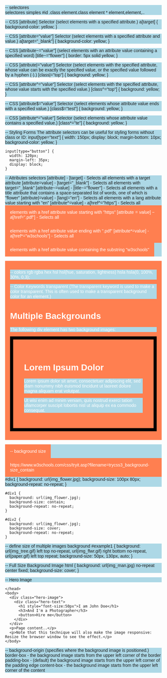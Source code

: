 -- selectores  
  selectores simples
    #id
    .class
    element.class
    element
    *
    element,element,..

  -- CSS [attribute] Selector (select elements with a specified attribute.)
    a[target] {
      background-color: yellow;
    }

  -- CSS [attribute="value"] Selector (select elements with a specified attribute and value.)
    a[target="_blank"] {
      background-color: yellow;
    }

  -- CSS [attribute~="value"] (select elements with an attribute value containing a specified word)
    [title~="flower"] {
      border: 5px solid yellow;
    }

  -- CSS [attribute|="value"] Selector (select elements with the specified attribute, whose value can be exactly the specified value, or the specified value followed by a hyphen (-).)
    [class|="top"] {
      background: yellow;
    }
  
  -- CSS [attribute^="value"] Selector (select elements with the specified attribute, whose value starts with the specified value.)
    [class^="top"] {
      background: yellow;
    }
  
  -- CSS [attribute$="value"] Selector (select elements whose attribute value ends with a specified value.)
    [class$="test"] {
      background: yellow;
    }

  -- CSS [attribute*="value"] Selector (select elements whose attribute value contains a specified value.)
    [class*="te"] {
      background: yellow;
    }
  
  -- Styling Forms 
  The attribute selectors can be useful for styling forms without class or ID:
    input[type="text"] {
      width: 150px;
      display: block;
      margin-bottom: 10px;
      background-color: yellow;
    }

    input[type="button"] {
      width: 120px;
      margin-left: 35px;
      display: block;
    }
  
  -- Attributes selectors
    [attribute] - [target] - Selects all elements with a target attribute
    [attribute=value] - [target="_blank"] - Selects all elements with target="_blank"
    [attribute~=value] - [title~="flower"] - Selects all elements with a title attribute that contains a space-separated list of words, one of which is "flower"
    [attribute|=value] - [lang|="en"] - Selects all elements with a lang attribute value starting with "en"
    [attribute^=value] - a[href^="https"] - Selects all <a> elements with a href attribute value starting with "https"
    [attribute$=value] - a[href$=".pdf"] - Selects all <a> elements with a href attribute value ending with ".pdf"
    [attribute*=value] - a[href*="w3schools"] - Selects all <a> elements with a href attribute value containing the substring "w3schools"

-- colors
  rgb
  rgba
  hex
  hsl 
    hsl(hue, saturation, lightness)
  hsla
    hsla(0, 100%, 30%, 0.3);
  
  -- Color Keywords
    transparent
      (The transparent keyword is used to make a color transparent. This is often used to make a transparent background color for an element.)
      </head>
      <style>
          body {
            background-image: url("paper.gif");
          }

          div.ex1 { 
            background-color: lightgreen;
            border: 2px solid black;
            padding: 15px;
          }

          div.ex2 { 
            background-color: transparent;
            border: 2px solid black;
            padding: 15px;
          } 
        </style>
      </head>
      <body>
        <h2>The transparent Keyword</h2>
        <div class="ex1">This div has a light green background.</div>
        <br>
        <div class="ex2">This div has a transparent background.</div>
      </body>

    currentcolor
      (In this example the border color of the <div> element will be blue, because the text color of the <div> element is blue)
      div {
        color: blue;
        border: 10px solid currentcolor; 
      }
    inherit 
    (The inherit keyword specifies that a property should inherit its value from its parent element.)
      div {
        border: 2px solid red;
      }

      span {
        border: inherit;
      }

-- background 
  background-color
  background-image: url("paper.gif");
  background-repeat: repeat-y;
  background-repeat: no-repeat;
  background-position: right top;
  background-attachment: fixed; /*the background image NOT scroll with the rest of the page.*/

-- box model
  Border - A border that goes around the padding and content
  Content - The content of the box, where text and images appear
  Margin - Clears an area outside the border. The margin is transparent
  Padding - Clears an area around the content. The padding is transparent


  -- border
    border-width: 4px;
    border-style: dotted;  
    border-color: red;
    border: 4px dotted red; /*border shorthand property to set a "4px", "dotted", "red" border*/
    border-left-style: dotted; /* set the LEFT border to "dotted" */
    border-radius: 5px;

    border-top-style: dotted;
    border-right-style: solid;
    border-bottom-style: dotted;
    border-left-style: solid;

    --border styles
      dotted - Defines a dotted border
      dashed - Defines a dashed border
      solid - Defines a solid border
      double - Defines a double border
      groove - Defines a 3D grooved border. The effect depends on the border-color value
      ridge - Defines a 3D ridged border. The effect depends on the border-color value
      inset - Defines a 3D inset border. The effect depends on the border-color value
      outset - Defines a 3D outset border. The effect depends on the border-color value
      none - Defines no border
      hidden - Defines a hidden border
      
    -- all border properties
      border	Sets all the border properties in one declaration
      border-bottom	Sets all the bottom border properties in one declaration
      border-bottom-color	Sets the color of the bottom border
      border-bottom-style	Sets the style of the bottom border
      border-bottom-width	Sets the width of the bottom border
      border-color	Sets the color of the four borders
      border-left	Sets all the left border properties in one declaration
      border-left-color	Sets the color of the left border
      border-left-style	Sets the style of the left border
      border-left-width	Sets the width of the left border
      border-radius	Sets all the four border-*-radius properties for rounded corners
      border-right	Sets all the right border properties in one declaration
      border-right-color	Sets the color of the right border
      border-right-style	Sets the style of the right border
      border-right-width	Sets the width of the right border
      border-style	Sets the style of the four borders
      border-top	Sets all the top border properties in one declaration
      border-top-color	Sets the color of the top border
      border-top-style	Sets the style of the top border
      border-top-width	Sets the width of the top border
      border-width	Sets the width of the four borders
    

  -- margin
  -- padding
  -- height/width
    height	Sets the height of an element
    max-height	Sets the maximum height of an element
    max-width	Sets the maximum width of an element
    min-height	Sets the minimum height of an element
    min-width	Sets the minimum width of an element
    width	Sets the width of an element


-- outline
  outline-style: solid;
  outline-width: 5px;
  outline-color: red;
  outline: 4px dotted red;

  -- outline-style values  
    dotted - Defines a dotted outline
    dashed - Defines a dashed outline
    solid - Defines a solid outline
    double - Defines a double outline
    groove - Defines a 3D grooved outline
    ridge - Defines a 3D ridged outline
    inset - Defines a 3D inset outline
    outset - Defines a 3D outset outline
    none - Defines no outline
    hidden - Defines a hidden outline

  -- outline-offset
    outline-offset: 15px; /*adds space between an outline and the edge/border of an element. */

-- text
  -- color
    color: red;


  -- horizontal alignment
    text-align: center;
    text-align: left;
    text-align: right;
    text-align: justify;

    -- text-align-last (property specifies how to align the last line of a text.)
      text-align-last: center;
      text-align-last: left;
      text-align-last: right;
      text-align-last: justify;

  -- vertical alignment
      vertical-align: baseline;
      vertical-align: text-top;
      vertical-align: text-bottom;
      vertical-align: sub;
      vertical-align: super;
      vertical-align: middle; /*center*/
  
  -- direction
    ltr	Text direction goes from left-to-right. This is default	
    rtl	Text direction goes from right-to-left	
    initial	Sets this property to its default value. Read about initial	
    inherit	Inherits this property from its parent element. Read about inherit

  -- unicode-bidi 
    unicode-bidi: bidi-override;

  -- text-decoration
    -- text-decoration-line
      text-decoration-line: overline;
      text-decoration-line: line-through;
      text-decoration-line: underline;
      text-decoration-line: overline underline;

    -- text-decoration-color
      text-decoration-line: line-through;
      text-decoration-color: blue;      

    -- text-decoration-style
      text-decoration-line: underline;
      text-decoration-color: red;
      text-decoration-style: wavy;
      
      -- values
      text-decoration-style: solid;
      text-decoration-style: double;
      text-decoration-style: dotted;
      text-decoration-style: dashed;
      text-decoration-style: wavy;
      
    -- text-decoration-thickness
      text-decoration-line: underline;
      text-decoration-thickness: auto; /*px, %*/

    -- text-decoration shorthand
      text-decoration: line color style thickness;
      text-decoration: underline red double 5px;

    -- text-decoration: none;
      text-decoration: none;

  -- text-transform
    none	No capitalization. The text renders as it is. This is default	
    capitalize	Transforms the first character of each word to uppercase	
    uppercase	Transforms all characters to uppercase	
    lowercase	Transforms all characters to lowercase	
    initial	Sets this property to its default value. Read about initial	
    inherit	Inherits this property from its parent element. Read about inherit

    example: text-transform: lowercase;

  -- Text spacing
    text-indent: 50px;
    letter-spacing: 5px;
    line-height: 0.8;
    word-spacing: 10px;
    white-space: nowrap;
  
  -- Text shadow
    text-shadow: horizontal-shadow vertical-shadow bluer-effect color;
    text-shadow: 2px 2px 5px red;

-- fonts
  -- font family
    font-family: "Times New Roman", Times, serif;

  -- font style
    font-style: normal;
    font-style: italic;
    font-style: oblique;
  
  -- font variant
    font-variant: normal;
    font-variant: small-caps;
  
  -- font weight
    font-weight: normal;
    font-weight: bold;c  

  -- font size
    font-size: 40px;
    font-size: 2.5em; /* 40px/16=2.5em */
    font-size:10vw

  -- google fonts
    <link rel="stylesheet" href="https://fonts.googleapis.com/css?family=Sofia">

  -- font paring
    font-family: "Sofia", sans-serif;
  
  -- font shorthands
    font: 20px Arial, sans-serif;
    font: italic small-caps bold 12px/30px Georgia, serif;

-- icons
  -- font awesome
    <script src="https://kit.fontawesome.com/a076d05399.js" crossorigin="anonymous"></script>

    <i class="fas fa-cloud"></i>
    <i class="fas fa-heart"></i>
    <i class="fas fa-car"></i>
    <i class="fas fa-file"></i>
    <i class="fas fa-bars"></i>
  
  -- Bootstrap icons
    <link rel="stylesheet" href="https://maxcdn.bootstrapcdn.com/bootstrap/3.3.7/css/bootstrap.min.css">

    <i class="glyphicon glyphicon-cloud"></i>
    <i class="glyphicon glyphicon-remove"></i>
    <i class="glyphicon glyphicon-user"></i>
    <i class="glyphicon glyphicon-envelope"></i>
    <i class="glyphicon glyphicon-thumbs-up"></i>

  -- google icons
    <link rel="stylesheet" href="https://fonts.googleapis.com/icon?family=Material+Icons">

    <i class="material-icons">cloud</i>
    <i class="material-icons">favorite</i>
    <i class="material-icons">attachment</i>
    <i class="material-icons">computer</i>
    <i class="material-icons">traffic</i>
  
-- links
  -- links state (links can be styled differently depending on what state they are in.)
    a:link - a normal, unvisited link
    a:visited - a link the user has visited
    a:hover - a link when the user mouses over it
    a:active - a link the moment it is clicked
    
    -- example: 
      /* unvisited link */
      a:link {
        color: red;
      }

      /* visited link */
      a:visited {
        color: green;
      }

      /* mouse over link */
      a:hover {
        color: hotpink;
      }

      /* selected link */
      a:active {
        color: blue;
      }

-- cursor properties (some might be useful for links)
  <p>Mouse over the words to change the cursor.</p>
  <span style="cursor:auto">auto</span><br>
  <span style="cursor:crosshair">crosshair</span><br>
  <span style="cursor:default">default</span><br>
  <span style="cursor:e-resize">e-resize</span><br>
  <span style="cursor:help">help</span><br>
  <span style="cursor:move">move</span><br>
  <span style="cursor:n-resize">n-resize</span><br>
  <span style="cursor:ne-resize">ne-resize</span><br>
  <span style="cursor:nw-resize">nw-resize</span><br>
  <span style="cursor:pointer">pointer</span><br>
  <span style="cursor:progress">progress</span><br>
  <span style="cursor:s-resize">s-resize</span><br>
  <span style="cursor:se-resize">se-resize</span><br>
  <span style="cursor:sw-resize">sw-resize</span><br>
  <span style="cursor:text">text</span><br>
  <span style="cursor:w-resize">w-resize</span><br>
  <span style="cursor:wait">wait</span><br>

-- css lists
  -- unorder lists
  -- order lists

  -- list-style-type (List Item Marker)
    circle
    square
    upper-roman
    lower-roman
    example: list-style-type: circle;
  
  -- list-style-image (image as list item maker)
    list-style-image: url('sqpurple.gif');
  
  -- Position (position of the list item marker)
    list-style-position: outside;
      "list-style-position: outside;" means that the bullet points will be outside the list item. The start of each line of a list item will be aligned vertically. This is default.
    list-style-position: inside;
      "list-style-position: inside;" means that the bullet points will be inside the list item. As it is part of the list item, it will be part of the text and push the text at the start.
  
  -- list-style-none (Remove Default Settings)    
    list-style-type: none;

  -- List - Shorthand property
    list-style: item-marker position image-url; /*the */
    list-style: square inside url("sqpurple.gif");

-- tables
  -- borders  
    table, th, td{
      border: 1px solid #00fe;
      border-collapse: collapse;
    }
    
    -- horizontal dividers
      border-bottom: 1px solid #ddd;

  -- size
    table {
      width: 100%;
    }

    th {
      height: 70px;
    }

  -- alignment
    -- horizontal aligment
      td {
        text-align: center;
      }
    -- vertical alignment
      td {
        height: 50px;
        vertical-align: bottom;
      }

  -- style
    -- padding, text align and horizontal divider
      th, td {
        padding: 15px;
        text-align: left;
        border-bottom: 1px solid #ddd;
      }      
    
    -- hover table
      tr:hover {background-color: coral;}

    -- stripped table
      .divItems:nth-child(even){
        background-color: #eee;
      }

      .divItems:nth-child(odd){
        background-color: blue;
      }
  
  -- Responsive tables 
  (A responsive table will display a horizontal scroll bar if the screen is too small to display the full content)
    html
      <div class="table-container">
        <table></table>
      </div>
    css 
      table {
        border-collapse: collapse;
        width: 100%;
      }

      th,
      td {
        text-align: left;
        padding: 8px;
      }

      tr:nth-child(even) {
        background-color: #f2f2f2;
      }

      .table-container {
        overflow-x: auto;
      }
  
  -- caption
    html
     <div class="table-container">
        <table>
          <caption>Table 1.1 Customers</caption>
          <thead></thead>
          <tbody></tbody>
        </table>
      </div>
    css
      table {
        caption-side: bottom; /*top / bottom / initial /  inherit*/
      }

  -- empty-cells (Display no borders on empty cells in a table:)
    table {
      empty-cells: hide; /*show|hide|initial|inheri*/
    }

-- display
  inline (Displays an element as an inline element)
  block ( Displays an element as a block element)
  contents (Makes the container disappear, making the child elements children of the element the next level up in the DOM)
  flex (Displays an element as a block-level flex container)
  grid (Displays an element as a block-level grid container)
  inline-block (Displays an element as an inline-level block container. The element itself 
  is formatted as an inline element, but you can apply height and width values)
    Note: Compared to display: inline, the major difference is that display: inline-block allows to set a width and height on the element.
    Also, with display: inline-block, the top and bottom margins/paddings are respected, but with display: inline they are not.
    Compared to display: block, the major difference is that display: inline-block does not add a line-break after the element, so the element can sit next to other elements.

    --  inline y sus with and height          
      En general, los elementos con display: inline; no pueden tener ancho (width) ni alto (height) aplicados directamente a ellos. Esto se debe a que los elementos con display: inline; se comportan como parte del flujo de texto normal y se ajustan automáticamente al contenido que contienen.
      Cuando intentas aplicar width y height a un elemento con display: inline;, estas propiedades generalmente se ignoran. Sin embargo, hay algunas excepciones y casos especiales en los que se puede aplicar width y height a elementos con display: inline;:
      Imágenes: Las imágenes (<img>) son elementos inline por defecto, pero permiten aplicar width y height para controlar su tamaño. Esto se debe a que las imágenes son elementos reemplazables y tienen dimensiones intrínsecas que puedes modificar.
      inline-block: Si cambias el display del elemento de inline a inline-block, entonces sí puedes aplicar width y height. Los elementos con display: inline-block; combinan las características de los elementos en línea y de bloque, lo que les permite tener un ancho y un alto especificados.
      Entonces, si necesitas controlar el ancho y el alto de un elemento, y este es inline por defecto, puedes cambiar su display a inline-block o block, dependiendo de tu diseño y requisitos específicos.

      -- como se comporta inline-block
        Cuando aplicas display: inline-block; a un elemento, estás indicando que quieres combinar las características de los elementos en línea y en bloque.
        Comportamiento como inline para su exterior: El elemento se comportará como un elemento en línea en relación con su entorno exterior. Esto significa que fluirá junto con el texto y otros elementos en la misma línea, no iniciará una nueva línea antes o después de sí mismo, y aceptará márgenes horizontales.
        Comportamiento como block para su interior: Sin embargo, el elemento también se comportará como un elemento en bloque en relación con su contenido interno. Esto significa que aceptará anchos y alturas especificados, puede tener relleno (padding) y bordes, y formará un nuevo bloque de formato en el flujo del documento.
        Por lo tanto, display: inline-block; es una opción versátil que combina lo mejor de ambos mundos: la capacidad de fluir con el texto y otros elementos en línea, mientras que aún puede tener control sobre su contenido interno, lo que lo hace útil para una variedad de diseños y disposiciones en el diseño web.

  inline-flex Displays an element as an inline-level flex container
  inline-grid Displays an element as an inline-level grid container
  inline-table (The element is displayed as an inline-level table)
  list-item ( Let the element behave like a <li> element)
  run-in (Displays an element as either block or inline, depending on context)
  table ( Let the element behave like a <table> element)
  table-caption ( Let the element behave like a <caption> element)
  table-column-group (Let the element behave like a <colgroup> element)
  table-header-group (Let the element behave like a <thead> element)
  table-footer-group (Let the element behave like a <tfoot> element)
  table-row-group Let the element behave like a <tbody> element
  table-cell (Let the element behave like a <td> element)
  table-column (Let the element behave like a <col> element)
  table-row ( Let the element behave like a <tr> element)
  none (The element is completely removed)
  initial (Sets this property to its default value)
  inherit (Inherits this property from its parent element)

-- visibility 
  h2 {
    visibility: visible; /*visible|hidden|collapse|initial|inherit*/
  }

  visible	Default value. The element is visible	
  hidden	The element is hidden (but still takes up space)	
  collapse	Only for table rows (<tr>), row groups (<tbody>), columns (<col>), column groups (<colgroup>). This value removes a row or column, but it does not affect the table layout. The space taken up by the row or column will be available for other content. If collapse is used on other elements, it renders as "hidden"
  initial	Sets this property to its default value. Read about initial	
  inherit	Inherits this property from its parent element. Read about inherit

-- position
  static
  relative
  fixed
  absolute
  sticky

  -- html
   <body>
      <div class="table-container">
        <div class="box1">Box1</div>
        <div class="positionedText relative">Positioned Text</div>
        <div class="box2 relative">Box2</div>
        <div class="box3 absolute">Box3</div>
        <div class="box4 sticky">Box4</div>
        <div class="box5">Box4</div>
      </div>
    </body>
  
  -- css
    * {
      padding: 0;
      margin: 0;
    }

    .box1, .box2, .box3, .box4 {
      background-color: coral;
      height: 100px;
      width: 100px;
    }

    .box2{background-color: aquamarine;} 

    .box4{background-color: #eee;}

    .box5 {
      background-color: seagreen;
      min-height: 150vh;
    }

    .positionedText {
      background-color: red;
      padding: 8px;
      display: inline-block;
    }

    .fixed {
      position: fixed;
      top: 250px;
      left: 30%;
    }

    .static {
      position: static; /*default one*/
    }

    .relative {
      position: relative;
      top: 250px;
      left: 30%;
    }

    .absolute {
      position: absolute;
      top: 250px;
      left: 30%;
    }

    .sticky{
      position: sticky;
      top: 15px;
    }

-- z-index (The z-index property specifies the stack order of an element.)
  Note: z-index only works on positioned elements (position: absolute, position: relative, position: fixed, or position: sticky) and flex items (elements that are direct children of display: flex elements).

-- overflow
  (The CSS overflow property controls what happens to content that is too big to fit into an area.)
    visible - Default. The overflow is not clipped. The content renders outside the element's box
    hidden - The overflow is clipped, and the rest of the content will be invisible
    scroll - The overflow is clipped, and a scrollbar is added to see the rest of the content
    auto - Similar to scroll, but it adds scrollbars only when necessary
  Note: The overflow property only works for block elements with a specified height.

-- box-sizing 
    (box-sixing redefina la manera como se el navegador establece el ancho del navegador)
    code: box-sizing: border-box;

    -- without box-sizing
      -- html
        <div class="container">
          <div class="box">Contenido</div>
        </div>
      
      -- css 
        .container {
          width: 300px;
          background-color: red;
        }

        .box {
          width: 100%;
          padding: 20px;
          border: 2px solid #8b3636;
        }
      Note: no tiene border box, el div interno mantiene como 100% de ancho y luego el padding y los borders fueron agregarnos despues de haber ocupado todo el 100% de tu parent, ocacionando que se deborde el div interior fuera de su container.

    -- with the box-sizing
      -- html
        <div class="container">
          <div class="box">Contenido</div>
        </div>
      
      -- css
        .container {
          width: 300px;
          background-color: red;
        }

        .box {
          width: 100%;
          padding: 20px;
          border: 2px solid black;
          box-sizing: border-box;
          background-color: orange;
        }
      Note: con el box-sizing entonces el padding y el border son incluidos en ese 100% que ya tiene el componente por lo tanto afecta el espacio que queda disponible para el contenido, pero no se desborda.

  -- values 
    content-box: Este es el valor predeterminado de box-sizing. Con content-box, el ancho y la altura de un elemento se calculan exclusivamente basados en el contenido del elemento, excluyendo el relleno y el borde.

    border-box: Como ya sabemos, este valor ajusta el modelo de caja para que el ancho y la altura especificados incluyan el contenido, el relleno y el borde, todo dentro del tamaño total del elemento.

    padding-box: Con este valor, el ancho y la altura incluyen el contenido y el relleno, pero no el borde. El borde sigue siendo añadido al tamaño total del elemento.

-- content: "";
  (La regla CSS content: ""; se utiliza para insertar contenido generado mediante CSS. Esta propiedad se usa comúnmente con pseudo-elementos como ::before y ::after para agregar contenido adicional a un elemento HTML sin necesidad de modificar directamente el marcado HTML.)
  --code:
    .div::after {
      content: "";
    } 

    .div::before {
      content: "";
    } 

-- float
  (The CSS float property specifies how an element should float.)
  (The float property is used for positioning and formatting content e.g. let an image float left to the text in a container.)
  left - The element floats to the left of its container

  -- values
    right - The element floats to the right of its container
    none - The element does not float (will be displayed just where it occurs in the text). This is default
    inherit - The element inherits the float value of its parent

    -- html 
      <div class="app">
        <p>
          <img
            src="https://hips.hearstapps.com/hmg-prod/images/dw-burnett-pcoty22-8260-1671143390.jpg?crop=0.668xw:1.00xh;0.184xw,0&resize=640:*"
            alt="Pineapple"
            style="width: 170px; height: 170px; margin-left: 15px"
            class="imgToLeft"
          />
          Lorem ipsum dolor sit amet, consectetur adipiscing elit. Phasellus
          imperdiet, nulla et dictum interdum, nisi lorem egestas odio, vitae
          scelerisque enim ligula venenatis dolor. Maecenas nisl est, ultrices nec
          congue eget, auctor vitae massa. Fusce luctus vestibulum augue ut
          aliquet. Mauris ante ligula, facilisis sed ornare eu, lobortis in odio.
          Praesent convallis urna a lacus interdum ut hendrerit risus congue. Nunc
          sagittis dictum nisi, sed ullamcorper ipsum dignissim ac. In at libero
          sed nunc venenatis imperdiet sed ornare turpis. Donec vitae dui eget
          tellus gravida venenatis. Integer fringilla congue eros non fermentum.
          Sed dapibus pulvinar nibh tempor porta. Cras ac leo purus. Mauris quis
          diam velit.
        </p>
      </div>
    
    --  css
      * {
        padding: 0;
        margin: 0;
      }

      .imgToRight{
        float: right;
        max-height: 200px;
      }

      .imgToLeft{
        float: left;
        max-height: 200px;
      }

      .app{
        background-color: #eee;
        padding: 8px;
        width: 70%;
        margin: 0 auto;
        min-height: 250px;
      }

  -- clear (When we use the float property, and we want the next element below (not on right or left), we will have to use the clear property.)
    none - The element is not pushed below left or right floated elements. This is default
    left - The element is pushed below left floated elements
    right - The element is pushed below right floated elements
    both - The element is pushed below both left and right floated elements
    inherit - The element inherits the clear value from its parent

  -- code
    -- html
      <body>
        <h2>Grid of Boxes</h2>
        <p>Float boxes side by side:</p>

        <div class="clearfix">
          <div class="box" style="background-color: #bbb">
            <p>Some text inside the box.</p>
          </div>
          <div class="box" style="background-color: #ccc">
            <p>Some text inside the box.</p>
          </div>
          <div class="box" style="background-color: #ddd">
            <p>Some text inside the box.</p>
          </div>
          
        </div>

        <p>
          <strong>Note:</strong> Here, we use the clearfix hack to take care of the
          layout flow. We also use the box-sizing property to make sure that the box
          doesn't break due to extra padding. Try to remove this code to see the
          effect.
        </p>
      </body>

    -- css
      * {
        box-sizing: border-box;
      }

      p {
        background-color: lightblue;
      }

      .box {
        float: left;
        width: 33.33%;
        padding: 50px;
      }

      /* 
      .clearfix {
        overflow: hidden;
      } */

      /* .clearfix::after {
        content: "";
        clear: both;
        display: table;
      }  */

    Note: 
      clear: both; es una propiedad que se aplica a un elemento para indicar que no se permiten elementos flotantes en ninguno de los lados del elemento. Es decir, si hay elementos flotantes a la izquierda, a la derecha o en ambos lados del elemento que tiene clear: both;, este elemento no flotante comenzará en una nueva línea después de los flotantes.
      
      En ciertas situaciones, overflow: hidden; puede tener un efecto similar a clear: both; en términos de limpiar flotadores.
      Cuando aplicas overflow: hidden; a un contenedor que contiene elementos flotantes, el contenedor se expandirá automáticamente para contener esos elementos flotantes. Esto puede tener el efecto secundario de "limpiar" los flotadores, es decir, forzar al contenedor a tener una altura adecuada para contener todos los elementos flotantes dentro de él, similar a lo que haría clear: both;.

      -- display table
        La razón por la que display: table; se usa a veces en esta técnica es que crea un contexto de formato de tabla que hace que el elemento ::after se comporte como una fila de tabla, lo que garantiza que ocupe un espacio en la página y empuje cualquier contenido flotante debajo.

        Sin embargo, display: table; no es la opción más semántica en este caso. Es preferible utilizar display: block;, ya que los elementos de bloque son la elección natural para contenedores de contenido en HTML. Al usar display: block;, estás asegurando que el elemento ::after se comporte como un bloque y comience en una nueva línea después de los elementos flotantes, lo que es más consistente con la intención de la propiedad clear: both;.

        En resumen, mientras que display: table; puede funcionar en la técnica clearfix, display: block; es una opción más apropiada y semántica cuando se usa junto con clear: both;.
  
  -- Nav with float and explanation
    -- html
      <body>
        <nav>
          <ul>        
            <li><a href="#">Home</a></li>
            <li><a href="#">item 1</a></li>
            <li><a href="#">item 2</a></li>
            <li><a href="#">item 3</a></li>
          </ul>
        </nav>
      </body>
    
    -- css
      * {
        box-sizing: border-box;
        padding: 0;
        margin: 0;
      }

      /* nav{
        background-color: orange;
        padding:4px;
      } */

      ul{
        list-style-type: none;  
        margin: 0;
        padding: 0;
        background-color: #333;  
        min-height: 4px;
        overflow: hidden;
      }

      li{
        float: left;  
      }

      a{
        display: inline-block;
        text-decoration: none;
        background-color: coral;
        padding: 14px 16px;
        color: #fff;
      }

      a:hover{
        background-color: #fff;
        color: #000;
      }

    -- Explanation
      Q:
      porqué en el codigo siguiente los li se debordan del ul y porque a menos que coloque el overflow: hidden no se acomodo el ul al alto adecuado?
      ul{
        list-style-type: none;  
        margin: 0;
        padding: 0;
        background-color: #333;
        min-height: 4px;
        /* overflow: hidden; */
      }
      A:
      En el código que proporcionaste, los elementos li se desbordan del ul debido a que el ul no está calculando correctamente su altura para contener a los elementos li. El motivo por el cual el ul no se ajusta al alto adecuado sin overflow: hidden; se debe a la naturaleza del modelo de caja de CSS y al comportamiento de los elementos flotantes.

      Cuando aplicas estilos como float: left; a los elementos li, estos elementos flotan fuera del flujo normal del documento, lo que significa que el ul no considera la altura de los elementos flotantes al calcular su propia altura. Esto puede llevar a que el ul no tenga una altura suficiente para contener a los elementos li, resultando en el desbordamiento de los elementos li fuera del ul.

      Al aplicar overflow: hidden; al ul, estás creando un nuevo contexto de formato para el ul, lo que obliga al ul a considerar la altura de los elementos flotantes dentro de él al calcular su propia altura. Esto asegura que el ul tenga una altura suficiente para contener a los elementos li y evita el desbordamiento.

      Por lo tanto, agregar overflow: hidden; al ul es una solución común para evitar el desbordamiento cuando se usan elementos flotantes dentro de un contenedor. Sin embargo, debes tener en cuenta que overflow: hidden; también puede ocultar el contenido que desborda del contenedor, por lo que debes evaluar si esta solución es adecuada para tu caso de uso específico.
  
  -- properties learnt
    box-sizing	Defines how the width and height of an element are calculated: should they include padding and borders, or not
    clear	Specifies what should happen with the element that is next to a floating element
    float	Specifies whether an element should float to the left, right, or not at all
    overflow	Specifies what happens if content overflows an element's box
    overflow-x	Specifies what to do with the left/right edges of the content if it overflows the element's content area
    overflow-y	Specifies what to do with the top/bottom edges of the content if it overflows the element's content area

-- Combinadores
  element element - div p - Selects all <p> elements inside <div> elements
  element>element - div > p - Selects all <p> elements where the parent is a <div> element
  element+element - div + p - Selects the first <p> element that are placed immediately after <div> elements
  element1~element2 - p ~ ul - Selects every <ul> element that are preceded by a <p> element

-- pseudoclases (A pseudo-class is used to define a special state of an element.)
  -- Anchor Pseudo-classes
    /* unvisited link */
    a:link {
      color: #FF0000;
    }

    /* visited link */
    a:visited {
      color: #00FF00;
    }

    /* mouse over link */
    a:hover {
      color: #FF00FF;
    }

    /* selected link */
    a:active {
      color: #0000FF;
    }

  -- hover
    :active - a:active - Selects the active link
    :checked - input:checked - Selects every checked <input> element
    :disabled - input:disabled - Selects every disabled <input> element
    :empty - p:empty - Selects every <p> element that has no children
    :enabled - input:enabled - Selects every enabled <input> element
    :first-child - p:first-child - Selects every <p> elements that is the first child of its parent
    :first-of-type - p:first-of-type - Selects every <p> element that is the first <p> element of its parent
    :focus - input:focus - Selects the <input> element that has focus
    :hover - a:hover - Selects links on mouse over
    :in-range - input:in-range - Selects <input> elements with a value within a specified range
    :invalid - input:invalid - Selects all <input> elements with an invalid value
    :lang(language) - p:lang(it) - Selects every <p> element with a lang attribute value starting with "it"
    :last-child - p:last-child - Selects every <p> elements that is the last child of its parent
    :last-of-type - p:last-of-type - Selects every <p> element that is the last <p> element of its parent
    :link - a:link - Selects all unvisited links
    :not(selector) - :not(p) - Selects every element that is not a <p> element
    :nth-child(n) - p:nth-child(2) - Selects every <p> element that is the second child of its parent
    :nth-last-child(n) - p:nth-last-child(2) - Selects every <p> element that is the second child of its parent, counting from the last child
    :nth-last-of-type(n) - p:nth-last-of-type(2) - Selects every <p> element that is the second <p> element of its parent, counting from the last child
    :nth-of-type(n) - p:nth-of-type(2) - Selects every <p> element that is the second <p> element of its parent
    :only-of-type - p:only-of-type - Selects every <p> element that is the only <p> element of its parent
    :only-child - p:only-child - Selects every <p> element that is the only child of its parent
    :optional - input:optional - Selects <input> elements with no "required" attribute
    :out-of-range - input:out-of-range - Selects <input> elements with a value outside a specified range
    :read-only - input:read-only - Selects <input> elements with a "readonly" attribute specified
    :read-write - input:read-write - Selects <input> elements with no "readonly" attribute
    :required - input:required - Selects <input> elements with a "required" attribute specified
    :root - root - Selects the document's root element
    :target - #news:target - Selects the current active #news element (clicked on a URL containing that anchor name)
    :valid - input:valid - Selects all <input> elements with a valid value
    :visited - a:visited - Selects all visited links

-- pseudo elements (A CSS pseudo-element is used to style specified parts of an element.)
  ::after - p::after - Insert content after every <p> element
  ::before - p::before - Insert content before every <p> element
  ::first-letter - p::first-letter - Selects the first letter of every <p> element
  ::first-line - p::first-line - Selects the first line of every <p> element
  ::marker - ::marker - Selects the markers of list items
  ::selection - p::selection - Selects the portion of an element that is selected by a user

  -- w3schools.com/css/css_pseudo_classes.asp

-- opacity (The opacity property specifies the opacity/transparency of an element.)
  The opacity property can take a value from 0.0 - 1.0.

-- css navigation Bar (TODO: https://www.w3schools.com/css/css_navbar.asp)
  -- Vertical Navigation Bar (TODO: w3schools.com/css/css_navbar_vertical.asp)
  -- Horizontal Navication Bar (TODO: w3schools.com/css/css_navbar_horizontal.asp)

-- CSS Dropdowns (TODO: w3schools.com/css/css_dropdowns.asp)

-- CSS Image Gallery (TODO: https://www.w3schools.com/css/css_image_gallery.asp)

-- CSS Image Sprites (TODO: w3schools.com/css/css_image_sprites.asp)

-- Forms (TODO: https://www.w3schools.com/css/css_form.asp)

-- CSS Counters (https://www.w3schools.com/css/css_counters.asp)

-- CSS website layout (TODO: https://www.w3schools.com/css/css_website_layout.asp)

-- CSS Units (There are two types of length units: absolute and relative.)
  -- absolute units
    The absolute length units are fixed and a length expressed in any of these will appear as exactly that size.
    Absolute length units are not recommended for use on screen, because screen sizes vary so much. However, they can be used if the output medium is known, such as for print layout.
    -- List
      cm - centimeters
      mm - millimeters
      in - inches (1in = 96px = 2.54cm)
      px * - pixels (1px = 1/96th of 1in)  
        Pixels (px) are relative to the viewing device. For low-dpi devices, 1px is one device pixel (dot) of the display. For printers and high resolution screens 1px implies multiple device pixels.
      pt - points (1pt = 1/72 of 1in) 
      pc - picas (1pc = 12 pt)

  -- relative units
    Relative length units specify a length relative to another length property. Relative length units scale better between different rendering mediums.

    -- list
      em - Relative to the font-size of the element (2em means 2 times the size of the current font)
      ex - Relative to the x-height of the current font (rarely used)
      ch - Relative to width of the "0" (zero)
      rem - Relative to font-size of the root element
      vw - Relative to 1% of the width of the viewport*
      vh - Relative to 1% of the height of the viewport*
      vmin - Relative to 1% of viewport's* smaller dimension
      vmax - Relative to 1% of viewport's* larger dimension
      % - Relative to the parent element

    -- Tip: The em and rem units are practical in creating perfectly scalable layout!
      Viewport = the browser window size. If the viewport is 50cm wide, 1vw = 0.5cm.

-- CSS Specificity
  If there are two or more CSS rules that point to the same element, the selector with the highest specificity value will "win", and its style declaration will be applied to that HTML element. Think of specificity as a score/rank that determines which style declaration is ultimately applied to an element.

  --  Specificity Hierarchy (starts at zero 0)
    Every CSS selector has its place in the specificity hierarchy. There are four categories which define the specificity level of a selector:
    1 - !important  -  if you use the !important rule, it will even override inline styles! (BAD PRACTICE)    
    2 - (1000) - Inline styles - Example: <h1 style="color: pink;"> - Inline style gets a specificity value of 1000, and is always given the highest priority!
    3 - (100) IDs - Example: #navbar
    4 - (10) Classes, pseudo-classes, attribute selectors - Example: .test, :hover, [href]
    5 - (1) Elements and pseudo-elements - Example: h1, ::before

    Example: 
      A: h1
      B: h1#content
      C: <h1 id="content" style="color: pink;">Heading</h1>

      Note: 
        The specificity of A is 1 (one element selector)
        The specificity of B is 101 (one ID reference + one element selector)
        The specificity of C is 1000 (inline styling)
        Since the third rule (C) has the highest specificity value (1000), this style declaration will be applied.

-- Math Functions
  -- The calc() Function
    calc(expression)
    expression	Required. A mathematical expression. The result will be used as the value. The following operators can be used: + - * /

    Examples: 
      #div1 {
        position: absolute;
        left: 50px;
        width: calc(100% - 100px);
        border: 1px solid black;
        background-color: yellow;
        padding: 5px;
      }  

  -- The max() Function
  max(value1, value2, ...)
  The max() function uses the largest value, from a comma-separated list of values, as the property value.
  Example: 
    #div1 {
      background-color: yellow;
      height: 100px;
      width: max(50%, 300px);
    }

  -- The min() Function
  min(value1, value2, ...)
  The min() function uses the smallest value, from a comma-separated list of values, as the property value.
  Example: 
    #div1 {
      background-color: yellow;
      height: 100px;
      width: min(50%, 300px);
    }

  -- math functions list
    calc()	Allows you to perform calculations to determine CSS property values
    max()	Uses the largest value, from a comma-separated list of values, as the property value
    min()	Uses the smallest value, from a comma-separated list of values, as the property value

-------------------------------------------------------------------- Avanzado
-- border-radius
  border-top-left-radius
  border-top-right-radius
  border-bottom-right-radius
  border-bottom-left-radius properties
  
  border-radius: top-left top-right bottom-right bottom-left;
  border-radius: 15px 50px 30px 5px;

-- border-image
  w3schools.com/css/css3_border_images.asp
  The border-image property is actually a shorthand property for:
    border-image-source
    border-image-slice
    border-image-width
    border-image-outset
    border-image-repeat

-- background
    <head>
      <style> 
      #example1 {
        background-image: url(img_flwr.gif), url(paper.gif);
        background-position: right bottom, left top;
        background-repeat: no-repeat, repeat;
        padding: 15px;
      }
      </style>
    </head>
    <body>
      <h1>Multiple Backgrounds</h1>
      <p>The following div element has two background images:</p>
      <div id="example1">
        <h1>Lorem Ipsum Dolor</h1>
        <p>Lorem ipsum dolor sit amet, consectetuer adipiscing elit, sed diam nonummy nibh euismod tincidunt ut laoreet dolore magna aliquam erat volutpat.</p>
        <p>Ut wisi enim ad minim veniam, quis nostrud exerci tation ullamcorper suscipit lobortis nisl ut aliquip ex ea commodo consequat.</p>
      </div>
    </body>

  -- background size
    https://www.w3schools.com/css/tryit.asp?filename=trycss3_background-size_contain
    #div1 {
      background: url(img_flower.jpg);
      background-size: 100px 80px;
      background-repeat: no-repeat;
    }

    #div1 {
      background: url(img_flower.jpg);
      background-size: contain;
      background-repeat: no-repeat;
    }

    #div2 {
      background: url(img_flower.jpg);
      background-size: cover;
      background-repeat: no-repeat;
    }

  -- define size of multiple images background
  #example1 {
    background: url(img_tree.gif) left top no-repeat, url(img_flwr.gif) right bottom no-repeat, url(paper.gif) left top repeat;
    background-size: 50px, 130px, auto;
  }

  -- Full Size Background Image
    html {
      background: url(img_man.jpg) no-repeat center fixed;
      background-size: cover;
    }
  
  -- Hero Image
   <style>
      body {
        margin: 0;
        font-family: Arial, Helvetica, sans-serif;
      }

      .hero-image {
        background: url(img_man.jpg) no-repeat center; 
        background-size: cover;
        height: 500px;
        position: relative;
      }

      .hero-text {
        text-align: center;
        position: absolute;
        top: 50%;
        left: 50%;
        transform: translate(-50%, -50%);
        color: white;
      }
    </style>
    </head>
    <body>
      <div class="hero-image">
        <div class="hero-text">
          <h1 style="font-size:50px">I am John Doe</h1>
          <h3>And I'm a Photographer</h3>
          <button>Hire me</button>
        </div>
      </div>
      <p>Page content..</p>
      <p>Note that this technique will also make the image responsive: Resize the browser window to see the effect.</p>
    </body>

  -- background-origin (specifies where the background image is positioned.)
    border-box - the background image starts from the upper left corner of the border
    padding-box - (default) the background image starts from the upper left corner of the padding edge
    content-box - the background image starts from the upper left corner of the content
    <style>
      #example1 {
        border: 10px solid black;
        padding: 35px;
        background: url(img_flwr.gif);
        background-repeat: no-repeat;
      }

      #example2 {
        border: 10px solid black;
        padding: 35px;
        background: url(img_flwr.gif);
        background-repeat: no-repeat;
        background-origin: border-box;
      }

      #example3 {
        border: 10px solid black;
        padding: 35px;
        background: url(img_flwr.gif);
        background-repeat: no-repeat;
        background-origin: content-box;
      }
      </style>
      </head>
      <body>

      <h1>The background-origin Property</h1>

      <p>No background-origin (padding-box is default):</p>
      <div id="example1">
        <h2>Lorem Ipsum Dolor</h2>
        <p>Lorem ipsum dolor sit amet, consectetuer adipiscing elit, sed diam nonummy nibh euismod tincidunt ut laoreet dolore magna aliquam erat volutpat.</p>
        <p>Ut wisi enim ad minim veniam, quis nostrud exerci tation ullamcorper suscipit lobortis nisl ut aliquip ex ea commodo consequat.</p>
      </div>

      <p>background-origin: border-box:</p>
      <div id="example2">
        <h2>Lorem Ipsum Dolor</h2>
        <p>Lorem ipsum dolor sit amet, consectetuer adipiscing elit, sed diam nonummy nibh euismod tincidunt ut laoreet dolore magna aliquam erat volutpat.</p>
        <p>Ut wisi enim ad minim veniam, quis nostrud exerci tation ullamcorper suscipit lobortis nisl ut aliquip ex ea commodo consequat.</p>
      </div>

      <p>background-origin: content-box:</p>
      <div id="example3">
        <h2>Lorem Ipsum Dolor</h2>
        <p>Lorem ipsum dolor sit amet, consectetuer adipiscing elit, sed diam nonummy nibh euismod tincidunt ut laoreet dolore magna aliquam erat volutpat.</p>
        <p>Ut wisi enim ad minim veniam, quis nostrud exerci tation ullamcorper suscipit lobortis nisl ut aliquip ex ea commodo consequat.</p>
      </div>

      </body>

  -- background clip (specifies the painting area of the background.)
    border-box - (default) the background is painted to the outside edge of the border
    padding-box - the background is painted to the outside edge of the padding
    content-box - the background is painted within the content box
    <style>
    #example1 {
      border: 10px dotted black;
      padding: 35px;
      background: yellow;
    }

    #example2 {
      border: 10px dotted black;
      padding: 35px;
      background: yellow;
      background-clip: padding-box;
    }

    #example3 {
      border: 10px dotted black;
      padding: 35px;
      background: yellow;
      background-clip: content-box;
    }
    </style>
    </head>
    <body>

    <h1>The background-clip Property</h1>

    <p>No background-clip (border-box is default):</p>
    <div id="example1">
      <h2>Lorem Ipsum Dolor</h2>
      <p>Lorem ipsum dolor sit amet, consectetuer adipiscing elit, sed diam nonummy nibh euismod tincidunt ut laoreet dolore magna aliquam erat volutpat.</p>
    </div>

    <p>background-clip: padding-box:</p>
    <div id="example2">
      <h2>Lorem Ipsum Dolor</h2>
      <p>Lorem ipsum dolor sit amet, consectetuer adipiscing elit, sed diam nonummy nibh euismod tincidunt ut laoreet dolore magna aliquam erat volutpat.</p>
    </div>

    <p>background-clip: content-box:</p>
    <div id="example3">
      <h2>Lorem Ipsum Dolor</h2>
      <p>Lorem ipsum dolor sit amet, consectetuer adipiscing elit, sed diam nonummy nibh euismod tincidunt ut laoreet dolore magna aliquam erat volutpat.</p>
    </div>

    </body>

-- Gradietns
  CSS gradients let you display smooth transitions between two or more specified colors.
    Linear Gradients (goes down/up/left/right/diagonally)
    Radial Gradients (defined by their center)
    Conic Gradients (rotated around a center point)
  
  -- linear gradient
    background-image: linear-gradient(direction, color-stop1, color-stop2, ...);
    -- Top to Bottom
      direction - Top to Bottom (this is default)
      background-image: linear-gradient(red, yellow);
    -- Left to Right
      background-image: linear-gradient(to right, red , yellow);
    -- Diagonal
      background-image: linear-gradient(to bottom right, red, yellow);
    -- multiple colors
      background-image: linear-gradient(to right, red,orange,yellow,green,blue,indigo,violet);
      background-image: linear-gradient(red, yellow, green);
    -- Transparency
      background-image: linear-gradient(to right, rgba(255,0,0,0), rgba(255,0,0,1));
  
    -- Repeating a linear-gradient
      background-image: repeating-linear-gradient(red, yellow 10%, green 20%);

  -- radial gradient
    -- Evenly Spaced Color Stops (this is default)
      background-image: radial-gradient(shape size at position, start-color, ..., last-color);
      By default, shape is ellipse, size is farthest-corner, and position is center.
      background-image: radial-gradient(red, yellow, green);

    -- Differently Spaced Color Stops
      background-image: radial-gradient(red, yellow, green);
    
    -- Set Shape
      The shape parameter defines the shape. It can take the value circle or ellipse. The default value is ellipse.
      background-image: radial-gradient(circle, red, yellow, green);
    
    Use of Different Size Keywords
      closest-side
      farthest-side
      closest-corner
      farthest-corner
    
      background-image: radial-gradient(closest-side at 60% 55%, red, yellow, black);

  -- Conic Gradient
    background-image: conic-gradient([from angle] [at position,] color [degree], color [degree], ...);
    By default, angle is 0deg and position is center.
    If no degree is specified, the colors will be spread equally around the center point.

    -- Three Colors
      background-image: conic-gradient(red, yellow, green);

    -- Five Colors
      background-image: conic-gradient(red, yellow, green, blue, black);

    -- Three Colors and Degrees
      background-image: conic-gradient(red 45deg, yellow 90deg, green 210deg);

    -- Pie Charts
      Just add border-radius: 50% to make the conic gradient look like a pie:
      #grad {
        background-image: conic-gradient(red, yellow, green, blue, black);
        border-radius: 50%;
      }

      -- Here is another pie chart with defined degrees for all the colors:
        background-image: conic-gradient(red 0deg, red 90deg, yellow 90deg, yellow 180deg, green 180deg, green 270deg, blue 270deg);
        border-radius: 50%;
    
    -- Conic Gradient With Specified From Angle
      background-image: conic-gradient(from 90deg, red, yellow, green);
    
    -- Conic Gradient With Specified Center Position
      background-image: conic-gradient(at 60% 45%, red, yellow, green);

    -- Repeating a Conic Gradient
      background-image: repeating-conic-gradient(red 10%, yellow 20%);
      border-radius: 50%;

      background-image: repeating-conic-gradient(red 0deg 10deg, yellow 10deg 20deg, blue 20deg 30deg);
      border-radius: 50%;

-- shadow
  text-shadow
    text-shadow: horizontal vertical blur color;
    text-shadow: 2px 2px 5px red;
    text-shadow: 0 0 3px #FF0000, 0 0 5px #0000FF;
    text-shadow: 1px 1px 2px black, 0 0 25px blue, 0 0 5px darkblue;
  box-shadow
    box-shadow: horizontal vertical blur spread  color;
    box-shadow: 10px 10px 5px lightblue;
    box-shadow: 10px 10px 5px lightblue;
    box-shadow: 10px 10px 5px lightblue inset;  /*The inset parameter changes the shadow from an outer shadow (outset) to an inner shadow.*/
    box-shadow: 5px 5px blue, 10px 10px red, 15px 15px green;

    -- Cards
      <style>
      div.card {
        width: 250px;
        box-shadow: 0 4px 8px 0 rgba(0, 0, 0, 0.2), 0 6px 20px 0 rgba(0, 0, 0, 0.19);
        text-align: center;
      }

      div.header {
        background-color: #4CAF50;
        color: white;
        padding: 10px;
        font-size: 40px;
      }

      div.container {
        padding: 10px;
      }
      </style>
      </head>
      <body>

      <h1>Create Cards</h1>

      <p>The box-shadow property can be used to create paper-like cards:</p>

      <div class="card">
        <div class="header">
          <h1>1</h1>
        </div>

        <div class="container">
          <p>January 1, 2021</p>
        </div>
      </div>

      </body>

    -- image card
      <style>
        div.polaroid {
          width: 250px;
          box-shadow: 0 4px 8px 0 rgba(0, 0, 0, 0.2), 0 6px 20px 0 rgba(0, 0, 0, 0.19);
          text-align: center;
        }

        div.container {
          padding: 10px;
        }
        </style>
        </head>
        <body>

        <h1>Create Polaroid Images</h1>

        <p>The box-shadow property can be used to create polaroid images:</p>

        <div class="polaroid">
          <img src="rock600x400.jpg" alt="Norway" style="width:100%">
          <div class="container">
            <p>Hardanger, Norway</p>
          </div>
        </div>

        </body>

-- text effects
  text-overflow - The CSS text-overflow property specifies how overflowed content that is not displayed should be signaled to the user.
    overflow: hidden;
  word-wrap - allows long words to be able to be broken and wrap onto the next line. 
    word-wrap: break-word;
  word-break - specifies line breaking rules.
    p.test1 {
      word-break: keep-all;
    }

    p.test2 {
      word-break: break-all;
    }

  writing-mode
    (specifies whether lines of text are laid out horizontally or vertically.)
    p.test1 {
      writing-mode: horizontal-tb;
    }

    span.test2 {
      writing-mode: vertical-rl;
    }

    p.test2 {
      writing-mode: vertical-rl;
    }

-- transform
  -- 2D Transforms
    (CSS transforms allow you to move, rotate, scale, and skew elements.)
    -- transform property
      translate() - moves an element from its current position (according to the parameters given for the X-axis and the Y-axis).
        div {
          width: 300px;
          height: 100px;
          background-color: yellow;
          border: 1px solid black;
          transform: translate(50px,100px);
        }
      rotate() - rotates an element clockwise or counter-clockwise according to a given degree.
      div {
          width: 300px;
          height: 100px;
          background-color: yellow;
          border: 1px solid black;
        }

        div#myDiv {
          transform: rotate(20deg);
        }

        <div id="myDiv">
        This div element is rotated clockwise 20 degrees.
        </div>

      scale() - increases or decreases the size of an element (according to the parameters given for the width and height).
        div {
          margin: 150px;
          width: 200px;
          height: 100px;
          background-color: yellow;
          border: 1px solid black;
          transform: scale(2,3);
        }

        scaleY() - transform: scaleY(3);      

      skew() - skews an element along the X and Y axis by the given angle.
        transform: skew(20deg, 10deg);
      skewX()
        transform: skewX(20deg);
      skewY() 
        transform: skewY(20deg);

      matrix() -  method combines all the 2D transform methods into one.
        The matrix() method take six parameters, containing mathematic functions, which allows you to rotate, scale, move (translate), and skew elements.
        The parameters are as follow: matrix(scaleX(), skewY(), skewX(), scaleY(), translateX(), translateY())
          div {
            transform: matrix(1, -0.3, 0, 1, 0, 0);
          }
    
  -- 3D transforms
    -- transform
      rotateX()
      rotateY()
      rotateZ()
        transform: rotateZ(90deg);
      
  -- All props
    none - Defines that there should be no transformation 
    matrix(n,n,n,n,n,n) - Defines a 2D transformation, using a matrix of six values 
    matrix3d(n,n,n,n,n,n,n,n,n,n,n,n,n,n,n,n) - Defines a 3D transformation, using a 4x4 matrix of 16 values 
    translate(x,y) - Defines a 2D translation 
    translate3d(x,y,z) - Defines a 3D translation 
    translateX(x) - Defines a translation, using only the value for the X-axis 
    translateY(y) - Defines a translation, using only the value for the Y-axis 
    translateZ(z) - Defines a 3D translation, using only the value for the Z-axis 
    scale(x,y) - Defines a 2D scale transformation 
    scale3d(x,y,z) - Defines a 3D scale transformation 
    scaleX(x) - Defines a scale transformation by giving a value for the X-axis 
    scaleY(y) - Defines a scale transformation by giving a value for the Y-axis 
    scaleZ(z) - Defines a 3D scale transformation by giving a value for the Z-axis 
    rotate(angle) - Defines a 2D rotation, the angle is specified in the parameter 
    rotate3d(x,y,z,angle) - Defines a 3D rotation 
    rotateX(angle) - Defines a 3D rotation along the X-axis 
    rotateY(angle) - Defines a 3D rotation along the Y-axis 
    rotateZ(angle) - Defines a 3D rotation along the Z-axis 
    skew(x-angle,y-angle) - Defines a 2D skew transformation along the X- and the Y-axis 
    skewX(angle) - Defines a 2D skew transformation along the X-axis 
    skewY(angle) - Defines a 2D skew transformation along the Y-axis 
    perspective(n) - Defines a perspective view for a 3D transformed element 
    initial - Sets this property to its default value. Read about initial 
    inherit - Inherits this property from its parent element. Read about inherit 
  

  --  transform origin 
    The transform-origin property allows you to change the position of transformed elements.
    2D transformations can change the x- and y-axis of an element. 3D transformations can also change the z-axis of an element.
    transform-origin: x-axis y-axis z-axis|initial|inherit;
    transform-origin: 20% 40%;
    Note: This property must be used together with the transform property.

  --  transform style
    transform-style: flat|preserve-3d|initial|inherit;
    The transform-style property specifies how nested elements are rendered in 3D space.
    Note: This property must be used together with the transform property.
    transform-style: preserve-3d;

    -- values
      flat	Specifies that child elements will NOT preserve its 3D position. This is default
      preserve-3d	Specifies that child elements will preserve its 3D position
      initial	Sets this property to its default value. Read about initial
      inherit	Inherits this property from its parent element. Read about inherit

  -- perspective
    It is used to give a 3D-positioned element some perspective.
    The perspective property defines how far the object is away from the user. So, a lower value will result in a more intensive 3D effect than a higher value.
    perspective: length|none;
    values
      length	How far the element is placed from the view	
      none	Default value. Same as 0. The perspective is not set	
      initial	Sets this property to its default value. Read about initial	
      inherit	Inherits this property from its parent element. Read about inherit

  -- perspective-origin (Define at from which position the user is looking at the 3D-positioned element)
    perspective: 100px;
    perspective-origin: left;
    perspective-origin: x-axis y-axis|initial|inherit;
    perspective-origin: center top;
    perspective-origin: center center;
    perspective-origin: center bottom;
    perspective-origin: right bottom;
    perspective-origin: left bottom;
    perspective-origin: 10% bottom;
    perspective-origin: 20% bottom;

  -- backface-visibility
  backface-visibility: visible;

  -- All props
    matrix3d (n,n,n,n,n,n,n,n,n,n,n,n,n,n,n,n)	Defines a 3D transformation, using a 4x4 matrix of 16 values
    translate3d(x,y,z)	Defines a 3D translation
    translateX(x)	Defines a 3D translation, using only the value for the X-axis
    translateY(y)	Defines a 3D translation, using only the value for the Y-axis
    translateZ(z)	Defines a 3D translation, using only the value for the Z-axis
    scale3d(x,y,z)	Defines a 3D scale transformation
    scaleX(x)	Defines a 3D scale transformation by giving a value for the X-axis
    scaleY(y)	Defines a 3D scale transformation by giving a value for the Y-axis
    scaleZ(z)	Defines a 3D scale transformation by giving a value for the Z-axis
    rotate3d(x,y,z,angle)	Defines a 3D rotation
    rotateX(angle)	Defines a 3D rotation along the X-axis
    rotateY(angle)	Defines a 3D rotation along the Y-axis
    rotateZ(angle)	Defines a 3D rotation along the Z-axis
    perspective(n)	Defines a perspective view for a 3D transformed element

-- transitions (change property values smoothly, over a given duration.)
  -- props
  transition
  transition-delay
    transition-delay: 1s;
  transition-duration
  transition-property
  transition-timing-function

  Note: If the duration part is not specified, the transition will have no effect, because the default value is 0.

  -- transition-timing-function
    Specify the Speed Curve of the Transition
    -- values 
      ease - specifies a transition effect with a slow start, then fast, then end slowly (this is default)
      linear - specifies a transition effect with the same speed from start to end
      ease-in - specifies a transition effect with a slow start
      ease-out - specifies a transition effect with a slow end
      ease-in-out - specifies a transition effect with a slow start and end
      cubic-bezier(n,n,n,n) - lets you define your own values in a cubic-bezier function

    -- code
      <head>
        <style> 
          div {
            width: 100px;
            height: 100px;
            background: red;
            transition: width 2s;
          }

          #div1 {transition-timing-function: linear;}
          #div2 {transition-timing-function: ease;}
          #div3 {transition-timing-function: ease-in;}
          #div4 {transition-timing-function: ease-out;}
          #div5 {transition-timing-function: ease-in-out;}

          div:hover {
            width: 300px;
          }
        </style>
      </head>
      <body>

        <h1>The transition-timing-function Property</h1>

        <p>Hover over the div elements below, to see the different speed curves:</p>

        <div id="div1">linear</div><br>
        <div id="div2">ease</div><br>
        <div id="div3">ease-in</div><br>
        <div id="div4">ease-out</div><br>
        <div id="div5">ease-in-out</div><br>

      </body>

  -- transition + transform
  <head>
    <style> 
    div {
      width: 100px;
      height: 100px;
      background: red;
      transition: width 2s, height 2s, transform 2s;
    }

    div:hover {
      width: 300px;
      height: 300px;
      transform: rotate(180deg);
    }
    </style>
    </head>
    <body>

    <h1>Transition + Transform</h1>

    <p>Hover over the div element below:</p>

    <div></div>

    </body>

  -- More Transition Examples
    div {
      transition-property: width;
      transition-duration: 2s;
      transition-timing-function: linear;
      transition-delay: 1s;
    }

    -- shorthand
    div {
      transition: width 2s linear 1s;
    }

-- animations
  CSS allows animation of HTML elements without using JavaScript!
  An animation lets an element gradually change from one style to another.
  You can change as many CSS properties you want, as many times as you want.
  To use CSS animation, you must first specify some keyframes for the animation.
  Keyframes hold what styles the element will have at certain times.

  -- props
    @keyframes
    animation-name
    animation-duration
    animation-delay
    animation-iteration-count
    animation-direction
    animation-timing-function
    animation-fill-mode
    animation
  
  -- The @keyframes Rule
    When you specify CSS styles inside the @keyframes rule, the animation will gradually change from the current style to the new style at certain times.
    To get an animation to work, you must bind the animation to an element.

    -- example: 
      <head>
      <style> 
      div {
        width: 100px;
        height: 100px;
        background-color: red;
        animation-name: example;
        animation-duration: 4s;
      }

      @keyframes example {
        from {background-color: red;}
        to {background-color: yellow;}
      }
      </style>
      </head>
      <body>

      <h1>CSS Animation</h1>

      <div></div>

      <p><b>Note:</b> When an animation is finished, it goes back to its original style.</p>

      </body>

    -- more examples
      <head>
        <style> 
        div {
          width: 100px;
          height: 100px;
          background-color: red;
          position: relative;
          animation-name: example;
          animation-duration: 4s;
        }

        @keyframes example {
          0%   {background-color:red; left:0px; top:0px;}
          25%  {background-color:yellow; left:200px; top:0px;}
          50%  {background-color:blue; left:200px; top:200px;}
          75%  {background-color:green; left:0px; top:200px;}
          100% {background-color:red; left:0px; top:0px;}
        }
        </style>
        </head>
        <body>

        <h1>CSS Animation</h1>

        <div></div>

        <p><b>Note:</b> When an animation is finished, it goes back to its original style.</p>

        </body>

  --  animation-delay - delay animation 
    animation-delay: -2s;
    animation-delay: 3s;

  -- animation-iteration-count - set how many the iteration should run
    animation-iteration-count: 3;
    animation-iteration-count: infinite;

  -- nimation-direction - Run Animation in Reverse Direction or Alternate Cycles
    normal - The animation is played as normal (forwards). This is default
    reverse - The animation is played in reverse direction (backwards)
    alternate - The animation is played forwards first, then backwards
    alternate-reverse - The animation is played backwards first, then forwards

  -- animation-fill-mode 
    none - Default value. Animation will not apply any styles to the element before or after it is executing
    forwards - The element will retain the style values that is set by the last keyframe (depends on animation-direction and animation-iteration-count)
    backwards - The element will get the style values that is set by the first keyframe (depends on animation-direction), and retain this during the animation-delay period
    both - The animation will follow the rules for both forwards and backwards, extending the animation properties in both directions
  
    --  animation shorthand
      div {
        animation-name: example;
        animation-duration: 5s;
        animation-timing-function: linear;
        animation-delay: 2s;
        animation-iteration-count: infinite;
        animation-direction: alternate;
      }

    -- shorthand 
        div {
          animation: example 5s linear 2s infinite alternate;
        }

-- Tooltips
  TODO: https://www.w3schools.com/css/tryit.asp?filename=trycss_tooltip

-- Tooltip Arrows 
  TODO: w3schools.com/css/tryit.asp?filename=trycss_tooltip_arrow_bottom

-- Fade In Tooltips (Animation)
  TODO: https://www.w3schools.com/css/css_tooltip.asp

-- Images
    TODO: w3schools.com/css/css3_images.asp

  -- image reflection
    TODO: https://www.w3schools.com/css/css3_image_reflection.asp

    -- The object-fit Property
      The CSS object-fit property is used to specify how an <img> or <video> should be resized to fit its container.
      TODO: w3schools.com/css/css3_object-fit.asp

    --The object-position Property
      The CSS object-position property is used to specify how an <img> or <video> should be positioned within its container.
      TODO: w3schools.com/css/css3_object-position.asp

    -- Masking Properties
    TODO: https://www.w3schools.com/css/css3_masking.asp

-- Button
  TODO: https://www.w3schools.com/css/css3_buttons.asp

-- Pagination
  TODO: https://www.w3schools.com/css/css3_pagination.asp

-- Multiple Columns
  TODO: w3schools.com/css/css3_multiple_columns.asp

-- User Interface
  TODO: https://www.w3schools.com/css/css3_user_interface.asp

-- variables
  TODO: https://www.w3schools.com/css/css3_variables.asp

-- boz-sizing
  TODO: https://www.w3schools.com/css/css3_box-sizing.asp

-- media queries
  TODO: w3schools.com/css/css3_mediaqueries.asp

  -- examples: 
    TODO: https://www.w3schools.com/css/css3_mediaqueries_ex.asp

-- flexbox
  TODO:  https://www.w3schools.com/css/css3_flexbox.asp

-- grid
  TODO: https://www.w3schools.com/css/css_grid.asp

-- RWD (Responsive Web Design)
  TODO: https://www.w3schools.com/css/css_rwd_intro.asp

-- sass
  TODO: https://www.w3schools.com/sass/default.php

  -- sass functions
    TODO: w3schools.com/sass/sass_functions_string.php

-- CSS Examples
  TODO: https://www.w3schools.com/css/css_templates.asp
